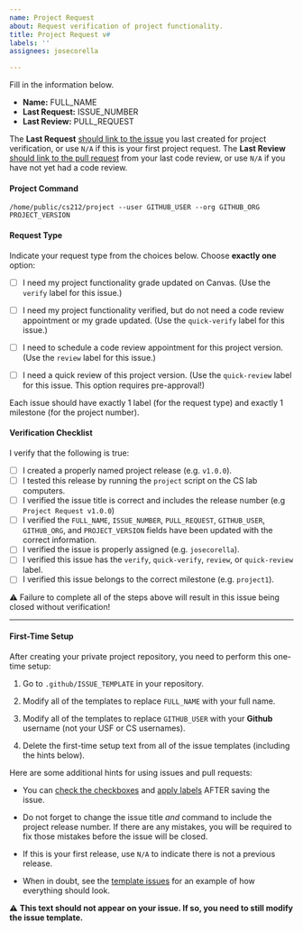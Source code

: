 ```yaml
---
name: Project Request
about: Request verification of project functionality.
title: Project Request v#
labels: ''
assignees: josecorella

---
```


Fill in the information below. 

  - **Name:** FULL_NAME
  - **Last Request:** ISSUE_NUMBER
  - **Last Review:** PULL_REQUEST

The **Last Request** [should link to the issue](https://help.github.com/en/github/writing-on-github/autolinked-references-and-urls) you last created for project verification, or use `N/A` if this is your first project request. The **Last Review** [should link to the pull request](https://help.github.com/en/github/writing-on-github/autolinked-references-and-urls) from your last code review, or use `N/A` if you have not yet had a code review.

#### Project Command

```
/home/public/cs212/project --user GITHUB_USER --org GITHUB_ORG PROJECT_VERSION
```

#### Request Type

Indicate your request type from the choices below. Choose **exactly one** option:

  - [ ] I need my project functionality grade updated on Canvas. (Use the `verify` label for this issue.)
  - [ ] I need my project functionality verified, but do not need a code review appointment or my grade updated. (Use the `quick-verify` label for this issue.)

  - [ ] I need to schedule a code review appointment for this project version. (Use the `review` label for this issue.)
  - [ ] I need a quick review of this project version. (Use the `quick-review` label for this issue. This option requires pre-approval!)

Each issue should have exactly 1 label (for the request type) and exactly 1 milestone (for the project number).

#### Verification Checklist

I verify that the following is true:

  - [ ] I created a properly named project release (e.g. `v1.0.0`).
  - [ ] I tested this release by running the `project` script on the CS lab computers.
  - [ ] I verified the issue title is correct and includes the release number (e.g `Project Request v1.0.0`)
  - [ ] I verified the `FULL_NAME`, `ISSUE_NUMBER`, `PULL_REQUEST`, `GITHUB_USER`, `GITHUB_ORG`, and `PROJECT_VERSION` fields have been updated with the correct information.
  - [ ] I verified the issue is properly assigned (e.g. `josecorella`).
  - [ ] I verified this issue has the `verify`, `quick-verify`, `review`, or `quick-review` label.
  - [ ] I verified this issue belongs to the correct milestone (e.g. `project1`).

:warning: Failure to complete all of the steps above will result in this issue being closed without verification!

----

#### First-Time Setup

After creating your private project repository, you need to perform this one-time setup:

  1. Go to `.github/ISSUE_TEMPLATE` in your repository.

  2. Modify all of the templates to replace `FULL_NAME` with your full name.

  3. Modify all of the templates to replace `GITHUB_USER` with your **Github** username (not your USF or CS usernames).

  4. Delete the first-time setup text from all of the issue templates (including the hints below).

Here are some additional hints for using issues and pull requests:

  - You can [check the checkboxes](https://help.github.com/articles/about-task-lists/) and [apply labels](https://help.github.com/en/articles/applying-labels-to-issues-and-pull-requests) AFTER saving the issue.

  - Do not forget to change the issue title *and* command to include the project release number. If there are any mistakes, you will be required to fix those mistakes before the issue will be closed.

  - If this is your first release, use `N/A` to indicate there is not a previous release.

  - When in doubt, see the [template issues](https://github.com/usf-cs212-fall2019/template-project/issues?utf8=%E2%9C%93&q=is%3Aissue) for an example of how everything should look.

:warning: **This text should not appear on your issue. If so, you need to still modify the issue template.**
